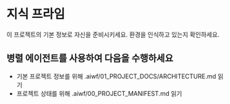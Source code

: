 # 지식 프라임

이 프로젝트의 기본 정보로 자신을 준비시키세요.
환경을 인식하고 있는지 확인하세요.

## **병렬 에이전트**를 사용하여 다음을 수행하세요

- 기본 프로젝트 정보를 위해 .aiwf/01_PROJECT_DOCS/ARCHITECTURE.md 읽기
- 프로젝트 상태를 위해 .aiwf/00_PROJECT_MANIFEST.md 읽기
